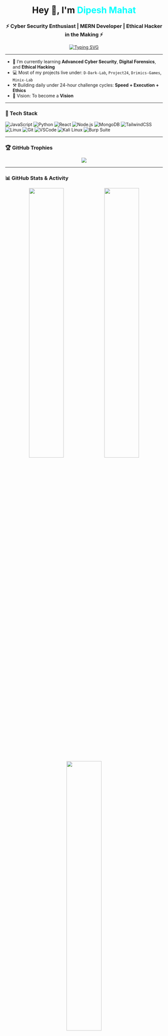<!-- Title Banner -->
<h1 align="center">Hey 👋, I'm <span style="color:#00ffff;">Dipesh Mahat</span></h1>
<h3 align="center">⚡ Cyber Security Enthusiast | MERN Developer | Ethical Hacker in the Making ⚡</h3>

<!-- Typing animation -->
<p align="center">
  <a href="https://github.com/Dipesh-Mahat">
    <img src="https://readme-typing-svg.herokuapp.com?font=Fira+Code&pause=1000&center=true&vCenter=true&width=500&lines=Full-Stack+Developer+%F0%9F%92%BB;Cyber+Security+Learner+%F0%9F%94%92;Bug+Bounty+Hunter+in+progress...;Lover+of+Discipline+%26+Focus" alt="Typing SVG" />
  </a>
</p>

---

<!-- Quick Overview -->
- 🌱 I’m currently learning **Advanced Cyber Security**, **Digital Forensics**, and **Ethical Hacking**
- 💻 Most of my projects live under: `D-Dark-Lab`, `Project24`, `Drimics-Games`, `Minix-Lab`
- ⚒️ Building daily under 24-hour challenge cycles: **Speed + Execution + Ethics**
- 🎯 Vision: To become a **Vision**

---

### 🧰 Tech Stack
![JavaScript](https://img.shields.io/badge/-JavaScript-black?style=flat-square&logo=javascript)
![Python](https://img.shields.io/badge/-Python-black?style=flat-square&logo=python)
![React](https://img.shields.io/badge/-React-black?style=flat-square&logo=react)
![Node.js](https://img.shields.io/badge/-Node.js-black?style=flat-square&logo=node.js)
![MongoDB](https://img.shields.io/badge/-MongoDB-black?style=flat-square&logo=mongodb)
![TailwindCSS](https://img.shields.io/badge/-TailwindCSS-black?style=flat-square&logo=tailwind-css)
![Linux](https://img.shields.io/badge/-Linux-black?style=flat-square&logo=linux)
![Git](https://img.shields.io/badge/-Git-black?style=flat-square&logo=git)
![VSCode](https://img.shields.io/badge/-VSCode-black?style=flat-square&logo=visual-studio-code)
![Kali Linux](https://img.shields.io/badge/-Kali%20Linux-black?style=flat-square&logo=kalilinux)
![Burp Suite](https://img.shields.io/badge/-Burp%20Suite-black?style=flat-square&logo=burpsuite)

---

### 🏆 GitHub Trophies
<p align="center">
  <img src="https://github-profile-trophy.vercel.app/?username=Dipesh-Mahat&theme=tokyonight&no-frame=true&no-bg=true&margin-w=10&rank=SECRET,SSS,AAA,AA,A,B,C" />
</p>

---

### 📊 GitHub Stats & Activity
<p align="center">
  <img src="https://github-readme-stats.vercel.app/api?username=Dipesh-Mahat&show_icons=true&theme=tokyonight&count_private=true" width="47%" />
  <img src="https://github-readme-streak-stats.herokuapp.com?user=Dipesh-Mahat&theme=tokyonight" width="47%" />
  <img src="https://github-readme-stats.vercel.app/api/top-langs/?username=Dipesh-Mahat&layout=compact&theme=tokyonight" width="47%" />
</p>

---

### 🔥 Contribution Graph
<p align="center">
  <img src="https://github-readme-activity-graph.vercel.app/graph?username=Dipesh-Mahat&bg_color=1a1b27&color=00ffff&line=00ffff&point=00ffff&area=true&hide_border=true" />
</p>

---

### 📈 Profile Views
<p align="center">
  <img src="https://komarev.com/ghpvc/?username=Dipesh-Mahat&label=Profile%20views&color=brightgreen&style=flat" />
</p>

---

### 🤝 Let's Connect

- 🔗 Email: [dipesh.mahat.dev@gmail.com](mailto:dipesh.mahat.dev@gmail.com)

---

> _“Discipline. Vision. Integrity. This is how I build — this is how I live.”_

---
